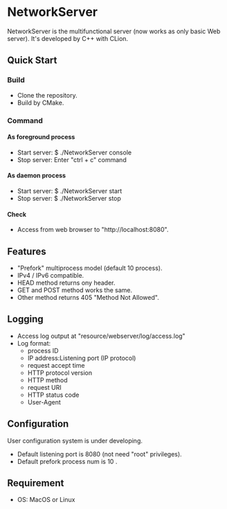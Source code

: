 # NetworkServer
NetworkServer is the multifunctional server (now works as only basic Web server).
It's developed by C++ with CLion.

## Quick Start
### Build
* Clone the repository.
* Build by CMake.

### Command
#### As foreground process
* Start server: $ ./NetworkServer console
* Stop server: Enter "ctrl + c" command

#### As daemon process
* Start server: $ ./NetworkServer start
* Stop server: $ ./NetworkServer stop

#### Check
* Access from  web browser to "http://localhost:8080".

## Features
* "Prefork" multiprocess model (default 10 process).
* IPv4 / IPv6 compatible.
* HEAD method returns ony header.
* GET and POST method works the same.
* Other method returns 405 "Method Not Allowed".

## Logging
* Access log output at "resource/webserver/log/access.log"
* Log format:
    * process ID
    * IP address:Listening port (IP protocol)
    * request accept time
    * HTTP protocol version
    * HTTP method
    * request URI
    * HTTP status code
    * User-Agent

## Configuration
User configuration system is under developing.
* Default listening port is 8080 (not need "root" privileges).
* Default prefork process num is 10 .

## Requirement
* OS: MacOS or Linux